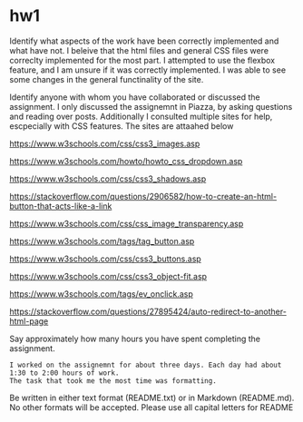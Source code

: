 # hw1

Identify what aspects of the work have been correctly implemented and what have not.
	I beleive that the html files and general CSS files were correclty implemented for the most part.
	I attempted to use the flexbox feature, and I am unsure if it was correctly implemented. 
	I was able to see some changes in the general functinality of the site. 

Identify anyone with whom you have collaborated or discussed the assignment.
	I only discussed the assignemnt in Piazza, by asking questions and reading over posts. Additionally
	I consulted multiple sites for help, escpecially with CSS features. The sites are attaahed below

https://www.w3schools.com/css/css3_images.asp


https://www.w3schools.com/howto/howto_css_dropdown.asp

https://www.w3schools.com/css/css3_shadows.asp

https://stackoverflow.com/questions/2906582/how-to-create-an-html-button-that-acts-like-a-link

https://www.w3schools.com/css/css_image_transparency.asp

https://www.w3schools.com/tags/tag_button.asp

https://www.w3schools.com/css/css3_buttons.asp

https://www.w3schools.com/css/css3_object-fit.asp

https://www.w3schools.com/tags/ev_onclick.asp

https://stackoverflow.com/questions/27895424/auto-redirect-to-another-html-page

Say approximately how many hours you have spent completing the assignment.

	I worked on the assignemnt for about three days. Each day had about 1:30 to 2:00 hours of work.
	The task that took me the most time was formatting.
	
Be written in either text format (README.txt) or in Markdown (README.md). No other formats will be accepted. Please use all capital letters for README


